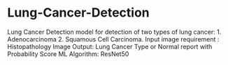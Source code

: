 # Lung-Cancer-Detection
Lung Cancer Detection model for detection of two types of lung cancer: 1. Adenocarcinoma 2. Squamous Cell Carcinoma.
Input image requirement : Histopathology Image
Output: Lung Cancer Type or Normal report with Probability Score
ML Algorithm: ResNet50

